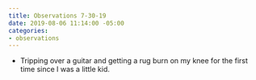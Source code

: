 ```yaml
---
title: Observations 7-30-19
date: 2019-08-06 11:14:00 -05:00
categories:
- observations
---
```


- Tripping over a guitar and getting a rug burn on my knee for the first time since I was a little kid.